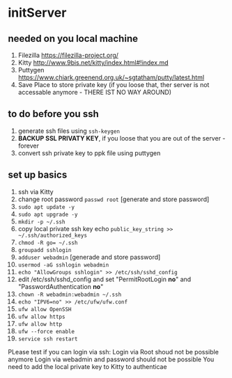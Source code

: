 # initServer


## needed on you local machine
1. Filezilla https://filezilla-project.org/
2. Kitty http://www.9bis.net/kitty/index.html#!index.md 
3. Puttygen https://www.chiark.greenend.org.uk/~sgtatham/putty/latest.html
4. Save Place to store private key (if you loose that, ther server is not accessable anymore - THERE IST NO WAY AROUND)

## to do before you ssh
1. generate ssh files using ```ssh-keygen```
2. **BACKUP SSL PRIVATY KEY**, if you loose that you are out of the server - forever
3. convert ssh private key to ppk file using puttygen




## set up basics
1. ssh via Kitty
2. change root password ```passwd root``` [generate and store password]
3. ```sudo apt update -y```
4. ```sudo apt upgrade -y```
5. ```mkdir -p ~/.ssh ```
6. copy local private ssh key echo ```public_key_string >> ~/.ssh/authorized_keys```
7. ```chmod -R go= ~/.ssh```
8. ```groupadd sshlogin```
9. ```adduser webadmin``` [generade and store password]
10. ```usermod -aG sshlogin webadmin```
11. ```echo "AllowGroups sshlogin" >> /etc/ssh/sshd_config```
12. edit /etc/ssh/sshd_config and set "PermitRootLogin **no**" and "PasswordAuthentication **no**"
13. ```chown -R webadmin:webadmin ~/.ssh```
14. ```echo "IPV6=no" >> /etc/ufw/ufw.conf```
15. ```ufw allow OpenSSH```
16. ```ufw allow https```
17. ```ufw allow http```
18. ```ufw --force enable```
19. ```service ssh restart```

PLease test if you can login via ssh:
Login via Root shoud not be possible anymore
Login via webadmin and password should not be possible
You need to add the local private key to Kitty to authenticae 








